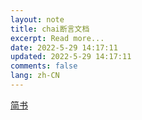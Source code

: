 ```yaml
---
layout: note
title: chai断言文档
excerpt: Read more...
date: 2022-5-29 14:17:11
updated: 2022-5-29 14:17:11
comments: false
lang: zh-CN
---
```


[简书](https://www.jianshu.com/p/f200a75a15d2)
  